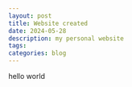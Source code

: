 ```yaml
---
layout: post
title: Website created
date: 2024-05-28
description: my personal website
tags: 
categories: blog
---
```


hello world